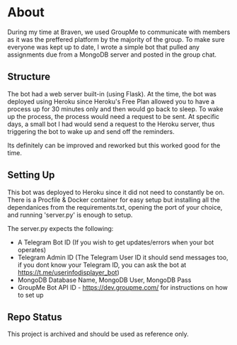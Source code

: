 # About

During my time at Braven, we used GroupMe to communicate with members as it was the preffered platform by the majority of the group. To make sure everyone was kept up to date, I wrote a simple bot that pulled any assignments due from a MongoDB server and posted in the group chat.

## Structure

The bot had a web server built-in (using Flask). At the time, the bot was deployed using Heroku since Heroku's Free Plan allowed you to have a process up for 30 minutes only and then would go back to sleep. To wake up the process, the process would need a request to be sent. At specific days, a small bot I had would send a request to the Heroku server, thus triggering the bot to wake up and send off the reminders. 

Its definitely can be improved and reworked but this worked good for the time. 

## Setting Up
This bot was deployed to Heroku since it did not need to constantly be on. There is a Procfile & Docker container for easy setup but installing all the dependanices from the requirements.txt, opening the port of your choice, and running 'server.py' is enough to setup.

The server.py expects the following:
* A Telegram Bot ID (If you wish to get updates/errors when your bot operates)
* Telegram Admin ID (The Telegram User ID it should send messages too, if you dont know your Telegram ID, you can ask the bot at https://t.me/userinfodisplayer_bot)
* MongoDB Database Name, MongoDB User, MongoDB Pass
* GroupMe Bot API ID - https://dev.groupme.com/ for instructions on how to set up


## Repo Status

This project is archived and should be used as reference only. 

